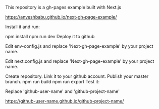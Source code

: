 This repository is a gh-pages example built with Next.js

https://anveshbabu.github.io/next-gh-page-example/

Install it and run:

npm install
npm run dev
Deploy it to github

Edit env-config.js and replace 'Next-gh-page-example' by your project name.

Edit next.config.js and replace 'Next-gh-page-example' by your project name.

Create repository.
Link it to your github account.
Publish your master branch.
npm run build
npm run export
Test it:

Replace 'github-user-name' and 'github-project-name'

https://github-user-name.github.io/github-project-name/